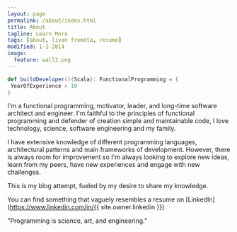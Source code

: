 ```yaml
---
layout: page
permalink: /about/index.html
title: About
tagline: Learn More
tags: [about, livan frometa, resume]
modified: 1-2-2014
image:
  feature: wall2.png
---
```


```scala
def buildDeveloper()(Scala): FunctionalProgramming = {
 YearOfExperience > 10
}
```

I'm a functional programming, motivator, leader, and long-time software architect and engineer. I'm faithful to the principles of functional programming and defender of creation simple and maintainable code, I love technology, science, software engineering and my family.

I have extensive knowledge of different programming languages, architectural patterns and main frameworks of development. However, there is always room for improvement so I'm always looking to explore new ideas, learn from my peers, have new experiences and engage with new challenges.

This is my blog attempt, fueled by my desire to share my knowledge.

You can find something that vaguely resembles a resume on [LinkedIn](https://www.linkedin.com/in/{{ site.owner.linkedin }}).

"Programming is science, art, and engineering."
